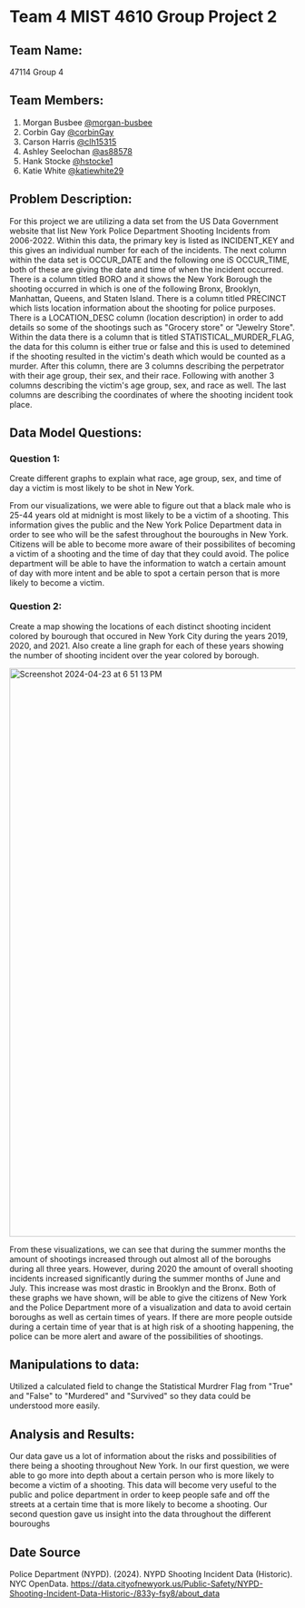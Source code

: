 # Team 4 MIST 4610 Group Project 2

## Team Name:
47114 Group 4

## Team Members: 
1. Morgan Busbee [@morgan-busbee](https://github.com/Morgan-Busbee)
2. Corbin Gay [@corbinGay](https://github.com/CorbinGay)
3. Carson Harris [@clh15315](https://github.com/clh15315)
4. Ashley Seelochan [@as88578](https://github.com/as88578)
5. Hank Stocke [@hstocke1](https://github.com/hstocke1)
6. Katie White [@katiewhite29](https://github.com/katiewhite29)

## Problem Description:
For this project we are utilizing a data set from the US Data Government website that list New York Police Department Shooting Incidents from 2006-2022. Within this data, the primary key is listed as INCIDENT_KEY and this gives an individual number for each of the incidents. The next column within the data set is OCCUR_DATE and the following one iS OCCUR_TIME, both of these are giving the date and time of when the incident occurred. There is a column titled BORO and it shows the New York Borough the shooting occurred in which is one of the following Bronx, Brooklyn, Manhattan, Queens, and Staten Island. There is a column titled PRECINCT which lists location information about the shooting for police purposes. There is a LOCATION_DESC column (location description) in order to add details so some of the shootings such as "Grocery store" or "Jewelry Store". Within the data there is a column that is titled STATISTICAL_MURDER_FLAG, the data for this column is either true or false and this is used to detemined if the shooting resulted in the victim's death which would be counted as a murder. After this column, there are 3 columns describing the perpetrator with their age group, their sex, and their race. Following with another 3 columns describing the victim's age group, sex, and race as well. The last columns are describing the coordinates of where the shooting incident took place. 

## Data Model Questions: 
### Question 1: 
Create different graphs to explain what race, age group, sex, and time of day a victim is most likely to be shot in New York.

From our visualizations, we were able to figure out that a black male who is 25-44 years old at midnight is most likely to be a victim of a shooting. This information gives the public and the New York Police Department data in order to see who will be the safest throughout the bouroughs in New York. Citizens will be able to become more aware of their possibilites of becoming a victim of a shooting and the time of day that they could avoid. The police department will be able to have the information to watch a certain amount of day with more intent and be able to spot a certain person that is more likely to become a victim.

### Question 2: 
Create a map showing the locations of each distinct shooting incident colored by bourough that occured in New York City during the years 2019, 2020, and 2021. Also create a line graph for each of these years showing the number of shooting incident over the year colored by borough. 

<img width="1002" alt="Screenshot 2024-04-23 at 6 51 13 PM" src="https://github.com/katiewhite29/4610-Project-2/assets/163003533/04ad038b-a2f2-49df-811e-3422cc1ea914">

From these visualizations, we can see that during the summer months the amount of shootings increased through out almost all of the boroughs during all three years. However, during 2020 the amount of overall shooting incidents increased significantly during the summer months of June and July. This increase was most drastic in Brooklyn and the Bronx. Both of  these graphs we have shown, will be able to give the citizens of New York and the Police Department more of a visualization and data to avoid certain boroughs as well as certain times of years. If there are more people outside during a certain time of year that is at high risk of a shooting happening, the police can be more alert and aware of the possibilities of shootings.

## Manipulations to data:
Utilized a calculated field to change the Statistical Murdrer Flag from "True" and "False" to "Murdered" and "Survived" so they data could be understood more easily. 

## Analysis and Results: 
Our data gave us a lot of information about the risks and possibilities of there being a shooting throughout New York. In our first question, we were able to go more into depth about a certain person who is more likely to become a victim of a shooting. This data will become very useful to the public and police department in order to keep people safe and off the streets at a certain time that is more likely to become a shooting. Our second question gave us insight into the data throughout the different bouroughs 


## Date Source

Police Department (NYPD). (2024). NYPD Shooting Incident Data (Historic). NYC OpenData. https://data.cityofnewyork.us/Public-Safety/NYPD-Shooting-Incident-Data-Historic-/833y-fsy8/about_data

